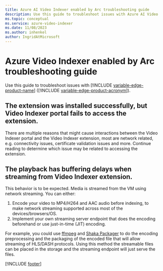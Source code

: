 ```yaml
---
title: Azure AI Video Indexer enabled by Arc troubleshooting guide  
description: Use this guide to troubleshoot issues with Azure AI Video Indexer enabled by Arc.
ms.topic: conceptual
ms.service: azure-video-indexer
ms.date: 11/08/2023
ms.author: inhenkel
author: IngridAtMicrosoft
---
```


# Azure Video Indexer enabled by Arc troubleshooting guide

Use this guide to troubleshoot issues with [!INCLUDE [variable-edge-product-name](includes/variable-edge-product-name.md)] ([!INCLUDE [variable-edge-product-acronym](includes/variable-edge-product-acronym.md)]).


## The extension was installed successfully, but Video Indexer portal fails to access the extension.
There are multiple reasons that might cause interactions between the Video Indexer portal and the Video Indexer extension, most are network related, e.g. connectivity issues, certificate validation issues and more. Continue reading to determine which issue may be related to accessing the extension.
 
## The playback has buffering delays when streaming from Video Indexer extension.
This behavior is to be expected. Media is streamed from the VM using network streaming. You can either: 

1. Encode your video to MP4/H264 and AAC audio before indexing, to make network streaming supported across most of the devices/browsers/OS.
1. Implement your own streaming server endpoint that does the encoding beforehand or use just-in-time (JIT) encoding.

For example, you could use [ffmpeg](https://ffmpeg.org/) and [Shaka Packager](https://github.com/shaka-project/shaka-packager) to do the encoding preprocessing and the packaging of the encoded file that will allow streaming of HLS/DASH protocols. Using this method the streamable files can be placed in the storage and the streaming endpoint will just serve the files. 

[!INCLUDE [footer](includes/footer.md)]